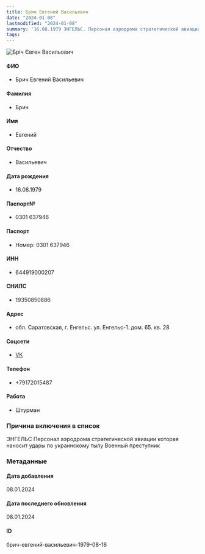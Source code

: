 ```yaml
---
title: Брич Евгений Васильевич
date: "2024-01-08"
lastmodified: "2024-01-08"
summary: '16.08.1979 ЭНГЕЛЬС. Персонал аэродрома стратегической авиации которая наносит удары по украинскому тылу. Военный преступник'
tags: 
---
```

<!--# pp2-->
<!--## Фигурант-->
<!--### Личные данные-->
<!--#### Фото-->
![Бріч Євген Васильович](https://molfar.com/images/optimized/1696945478_302585956.png)
#### ФИО
- Брич Евгений Васильевич
#### Фамилия
- Брич
#### Имя
- Евгений
#### Отчество
- Васильевич
#### Дата рождения
- 16.08.1979
#### Паспорт№
- 0301 637946
#### Паспорт
- Номер: 0301 637946
#### ИНН
- 644919000207
#### СНИЛС
- 19350850886
#### Адрес
- обл. Саратовская, г. Енгельс. ул. Енгельс-1. дом. 65. кв. 28
#### Соцсети
- [VK](https://vk.com/id64751830)
#### Телефон
- +79172015487
#### Работа
- Штурман
### Причина включения в список
ЭНГЕЛЬС
Персонал аэродрома стратегической авиации которая наносит удары по украинскому тылу
Военный преступник
### Метаданные
#### Дата добавления
08.01.2024
#### Дата последнего обновления
08.01.2024
#### ID
брич-евгений-васильевич-1979-08-16
<!--## END;-->
